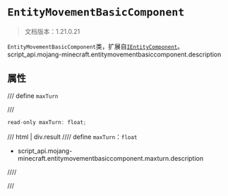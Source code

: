 # `EntityMovementBasicComponent`

> 文档版本：1.21.0.21

`EntityMovementBasicComponent`类，扩展自[`IEntityComponent`](./ientitycomponent.md)。script_api.mojang-minecraft.entitymovementbasiccomponent.description

## 属性

/// define
`maxTurn`


///

```js
read-only maxTurn: float;
```

/// html | div.result
//// define
`maxTurn`：`float`

- script_api.mojang-minecraft.entitymovementbasiccomponent.maxturn.description


////

///

